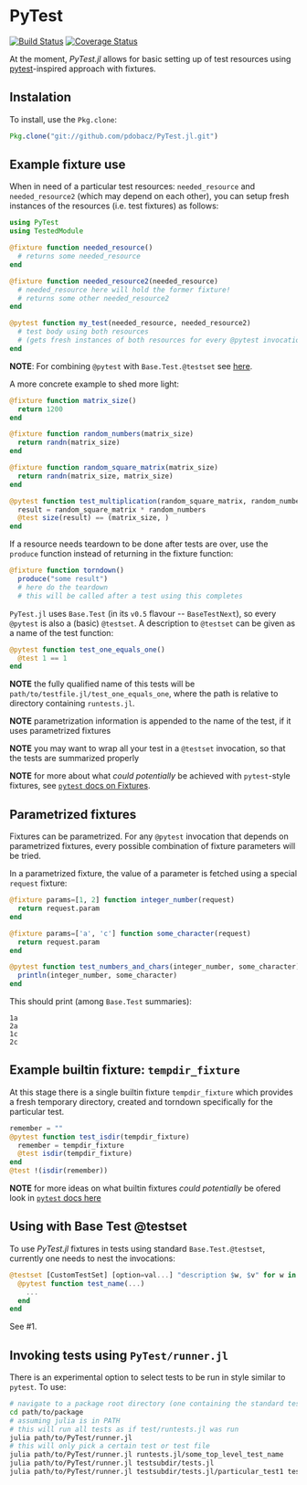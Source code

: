 # PyTest

[![Build Status](https://travis-ci.org/pdobacz/PyTest.jl.svg?branch=master)](https://travis-ci.org/pdobacz/PyTest.jl)
[![Coverage Status](https://coveralls.io/repos/github/pdobacz/PyTest.jl/badge.svg?branch=master)](https://coveralls.io/github/pdobacz/PyTest.jl?branch=master)

At the moment, *PyTest.jl* allows for basic setting up of test resources using [pytest](http://doc.pytest.org/en/latest/index.html#)-inspired approach with fixtures.

## Instalation

To install, use the `Pkg.clone`:

```julia
Pkg.clone("git://github.com/pdobacz/PyTest.jl.git")
```

## Example fixture use

When in need of a particular test resources: `needed_resource` and `needed_resource2` (which may depend on each other), you can setup fresh instances of the resources (i.e. test fixtures) as follows:

```julia
using PyTest
using TestedModule

@fixture function needed_resource()
  # returns some needed_resource
end

@fixture function needed_resource2(needed_resource)
  # needed_resource here will hold the former fixture!
  # returns some other needed_resource2
end

@pytest function my_test(needed_resource, needed_resource2)
  # test body using both resources
  # (gets fresh instances of both resources for every @pytest invocation)
end
```

**NOTE**: For combining `@pytest` with `Base.Test.@testset` see [here](https://github.com/pdobacz/PyTest.jl#using-with-base-test-testset).

A more concrete example to shed more light:

```julia
@fixture function matrix_size()
  return 1200
end

@fixture function random_numbers(matrix_size)
  return randn(matrix_size)
end

@fixture function random_square_matrix(matrix_size)
  return randn(matrix_size, matrix_size)
end

@pytest function test_multiplication(random_square_matrix, random_numbers, matrix_size)
  result = random_square_matrix * random_numbers
  @test size(result) == (matrix_size, )
end
```

If a resource needs teardown to be done after tests are over, use the `produce` function instead of returning in the fixture function:

```julia
@fixture function torndown()
  produce("some result")
  # here do the teardown
  # this will be called after a test using this completes
```

`PyTest.jl` uses `Base.Test` (in its `v0.5` flavour -- `BaseTestNext`), so every `@pytest` is also a (basic) `@testset`. A description to `@testset` can be given as a name of the test function:

```julia
@pytest function test_one_equals_one()
  @test 1 == 1
end
```

**NOTE** the fully qualified name of this tests will be `path/to/testfile.jl/test_one_equals_one`, where the path is relative to directory containing `runtests.jl`.

**NOTE** parametrization information is appended to the name of the test, if it uses parametrized fixtures

**NOTE** you may want to wrap all your test in a `@testset` invocation, so that the tests are summarized properly

**NOTE** for more about what _could potentially_ be achieved with `pytest`-style fixtures, see [`pytest` docs on Fixtures](http://doc.pytest.org/en/latest/fixture.html).

## Parametrized fixtures

Fixtures can be parametrized. For any `@pytest` invocation that depends on parametrized fixtures, every possible combination of fixture parameters will be tried.

In a parametrized fixture, the value of a parameter is fetched using a special `request` fixture:

```julia
@fixture params=[1, 2] function integer_number(request)
  return request.param
end

@fixture params=['a', 'c'] function some_character(request)
  return request.param
end

@pytest function test_numbers_and_chars(integer_number, some_character)
  println(integer_number, some_character)
end
```

This should print (among `Base.Test` summaries):
```
1a
2a
1c
2c
```

## Example builtin fixture: `tempdir_fixture`

At this stage there is a single builtin fixture `tempdir_fixture` which provides a fresh temporary directory, created and torndown specifically for the particular test.

```julia
remember = ""
@pytest function test_isdir(tempdir_fixture)
  remember = tempdir_fixture
  @test isdir(tempdir_fixture)
end
@test !(isdir(remember))
```

**NOTE** for more ideas on what builtin fixtures _could potentially_ be ofered look in [`pytest` docs here](http://doc.pytest.org/en/latest/builtin.html#builtin-fixtures-function-arguments)

## Using with Base Test @testset

To use *PyTest.jl* fixtures in tests using standard `Base.Test.@testset`, currently one needs to nest the invocations:

```julia
@testset [CustomTestSet] [option=val...] "description $w, $v" for w in ..., v in ...
  @pytest function test_name(...)
    ...
  end
end
```

See #1.

## Invoking tests using `PyTest/runner.jl`

There is an experimental option to select tests to be run in style similar to `pytest`. To use:

```sh
# navigate to a package root directory (one containing the standard test/runtests.jl)
cd path/to/package
# assuming julia is in PATH
# this will run all tests as if test/runtests.jl was run
julia path/to/PyTest/runner.jl
# this will only pick a certain test or test file
julia path/to/PyTest/runner.jl runtests.jl/some_top_level_test_name
julia path/to/PyTest/runner.jl testsubdir/tests.jl
julia path/to/PyTest/runner.jl testsubdir/tests.jl/particular_test1 testsubdir/tests.jl/particular_test2
```
